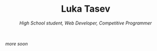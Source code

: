 <div align="center">
  <h1>Luka Tasev</h1>
  <i>High School student, Web Developer, Competitive Programmer</i>
</div>

<br><br>
*more soon*
